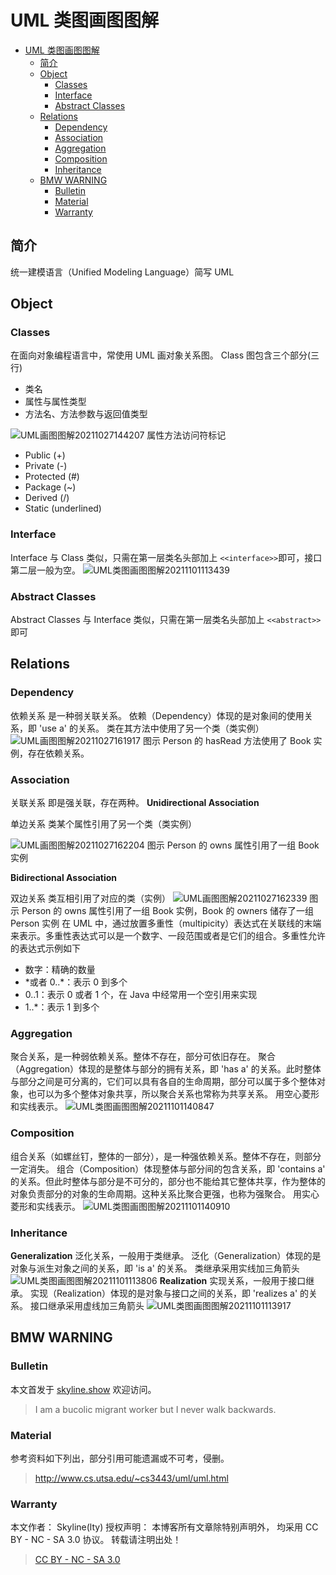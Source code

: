 # UML 类图画图图解

<!-- @import "[TOC]" {cmd="toc" depthFrom=1 depthTo=6 orderedList=false} -->

<!-- code_chunk_output -->

- [UML 类图画图图解](#uml-类图画图图解)
  - [简介](#简介)
  - [Object](#object)
    - [Classes](#classes)
    - [Interface](#interface)
    - [Abstract Classes](#abstract-classes)
  - [Relations](#relations)
    - [Dependency](#dependency)
    - [Association](#association)
    - [Aggregation](#aggregation)
    - [Composition](#composition)
    - [Inheritance](#inheritance)
  - [BMW WARNING](#bmw-warning)
    - [Bulletin](#bulletin)
    - [Material](#material)
    - [Warranty](#warranty)

<!-- /code_chunk_output -->

## 简介

统一建模语言（Unified Modeling Language）简写 UML

## Object

### Classes

在面向对象编程语言中，常使用 UML 画对象关系图。
Class 图包含三个部分(三行)

- 类名
- 属性与属性类型
- 方法名、方法参数与返回值类型

![UML画图图解20211027144207](https://raw.githubusercontent.com/skylinety/blog-pics/master/imgs/UML%E7%94%BB%E5%9B%BE%E5%9B%BE%E8%A7%A320211027144207.png)
属性方法访问符标记

- Public (+)
- Private (-)
- Protected (#)
- Package (~)
- Derived (/)
- Static (underlined)

### Interface

Interface 与 Class 类似，只需在第一层类名头部加上 `<<interface>>`即可，接口第二层一般为空。
![UML类图画图图解20211101113439](https://raw.githubusercontent.com/skylinety/blog-pics/master/imgs/UML%E7%B1%BB%E5%9B%BE%E7%94%BB%E5%9B%BE%E5%9B%BE%E8%A7%A320211101113439.png)

### Abstract Classes

Abstract Classes 与 Interface 类似，只需在第一层类名头部加上 `<<abstract>>`即可

## Relations

### Dependency

依赖关系
是一种弱关联关系。
依赖（Dependency）体现的是对象间的使用关系，即 'use a' 的关系。
类在其方法中使用了另一个类（类实例）
![UML画图图解20211027161917](https://raw.githubusercontent.com/skylinety/blog-pics/master/imgs/UML%E7%94%BB%E5%9B%BE%E5%9B%BE%E8%A7%A320211027161917.png)
图示 Person 的 hasRead 方法使用了 Book 实例，存在依赖关系。

### Association

关联关系
即是强关联，存在两种。
**Unidirectional Association**

单边关系
类某个属性引用了另一个类（类实例）

![UML画图图解20211027162204](https://raw.githubusercontent.com/skylinety/blog-pics/master/imgs/UML%E7%94%BB%E5%9B%BE%E5%9B%BE%E8%A7%A320211027162204.png)
图示 Person 的 owns 属性引用了一组 Book 实例

**Bidirectional Association**

双边关系
类互相引用了对应的类（实例）
![UML画图图解20211027162339](https://raw.githubusercontent.com/skylinety/blog-pics/master/imgs/UML%E7%94%BB%E5%9B%BE%E5%9B%BE%E8%A7%A320211027162339.png)
图示 Person 的 owns 属性引用了一组 Book 实例，Book 的 owners 储存了一组 Person 实例
在 UML 中，通过放置多重性（multipicity）表达式在关联线的末端来表示。多重性表达式可以是一个数字、一段范围或者是它们的组合。多重性允许的表达式示例如下

- 数字：精确的数量
- \*或者 0..\*：表示 0 到多个
- 0..1：表示 0 或者 1 个，在 Java 中经常用一个空引用来实现
- 1..\*：表示 1 到多个

### Aggregation

聚合关系，是一种弱依赖关系。整体不存在，部分可依旧存在。
聚合（Aggregation）体现的是整体与部分的拥有关系，即 'has a' 的关系。此时整体与部分之间是可分离的，它们可以具有各自的生命周期，部分可以属于多个整体对象，也可以为多个整体对象共享，所以聚合关系也常称为共享关系。
用空心菱形和实线表示。
![UML类图画图图解20211101140847](https://raw.githubusercontent.com/skylinety/blog-pics/master/imgs/UML%E7%B1%BB%E5%9B%BE%E7%94%BB%E5%9B%BE%E5%9B%BE%E8%A7%A320211101140847.png)

### Composition

组合关系（如螺丝钉，整体的一部分），是一种强依赖关系。整体不存在，则部分一定消失。
组合（Composition）体现整体与部分间的包含关系，即 'contains a' 的关系。但此时整体与部分是不可分的，部分也不能给其它整体共享，作为整体的对象负责部分的对象的生命周期。这种关系比聚合更强，也称为强聚合。
用实心菱形和实线表示。
![UML类图画图图解20211101140910](https://raw.githubusercontent.com/skylinety/blog-pics/master/imgs/UML%E7%B1%BB%E5%9B%BE%E7%94%BB%E5%9B%BE%E5%9B%BE%E8%A7%A320211101140910.png)

### Inheritance

**Generalization**
泛化关系，一般用于类继承。
泛化（Generalization）体现的是对象与派生对象之间的关系，即 'is a' 的关系。
类继承采用实线加三角箭头
![UML类图画图图解20211101113806](https://raw.githubusercontent.com/skylinety/blog-pics/master/imgs/UML%E7%B1%BB%E5%9B%BE%E7%94%BB%E5%9B%BE%E5%9B%BE%E8%A7%A320211101113806.png)
**Realization**
实现关系，一般用于接口继承。
实现（Realization）体现的是对象与接口之间的关系，即 'realizes a' 的关系。
接口继承采用虚线加三角箭头
![UML类图画图图解20211101113917](https://raw.githubusercontent.com/skylinety/blog-pics/master/imgs/UML%E7%B1%BB%E5%9B%BE%E7%94%BB%E5%9B%BE%E5%9B%BE%E8%A7%A320211101113917.png)

## BMW WARNING

### Bulletin

本文首发于 [skyline.show](skyline.show) 欢迎访问。

> I am a bucolic migrant worker but I never walk backwards.

### Material

参考资料如下列出，部分引用可能遗漏或不可考，侵删。

> http://www.cs.utsa.edu/~cs3443/uml/uml.html

### Warranty

本文作者： Skyline(lty)
授权声明： 本博客所有文章除特别声明外， 均采用 CC BY - NC - SA 3.0 协议。 转载请注明出处！

> [CC BY - NC - SA 3.0](https://creativecommons.org/licenses/by-nc-sa/3.0/deed.zh)
